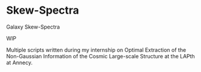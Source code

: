 # Skew-Spectra
Galaxy Skew-Spectra

WIP

Multiple scripts written during my internship on Optimal Extraction of the Non-Gaussian Information of the Cosmic Large-scale Structure at the LAPth at Annecy.
